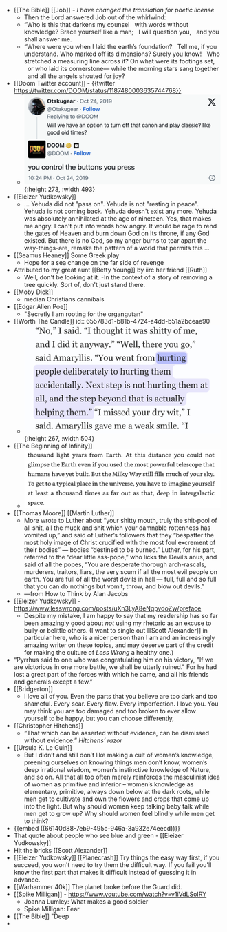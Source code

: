 - [[The Bible]] [[Job]] - _I have changed the translation for poetic license_
	- Then the Lord answered Job out of the whirlwind:
	- “Who is this that darkens my counsel
	    with words without knowledge?
	  Brace yourself like a man;
	    I will question you,
	    and you shall answer me.
	- “Where were you when I laid the earth’s foundation?
	    Tell me, if you understand.
	  Who marked off its dimensions? Surely you know!
	    Who stretched a measuring line across it?
	  On what were its footings set,
	    or who laid its cornerstone—
	  while the morning stars sang together
	    and all the angels shouted for joy?
- [[Doom Twitter account]] - {{twitter https://twitter.com/DOOM/status/1187480003635744768}}
	- ![image.png](../assets/image_1711721198527_0.png){:height 273, :width 493}
- [[Eleizer Yudkowsky]]
	- ... Yehuda did not "pass on". Yehuda is not "resting in peace". Yehuda is not coming back. Yehuda doesn't exist any more. Yehuda was absolutely annihilated at the age of nineteen. Yes, that makes me angry. I can't put into words how angry. It would be rage to rend the gates of Heaven and burn down God on Its throne, if any God existed. But there is no God, so my anger burns to tear apart the way-things-are, remake the pattern of a world that permits this ...
- [[Seamus Heaney]] Some Greek play
	- Hope for a sea change on the far side of revenge
- Attributed to my great aunt [[Betty Young]] by iirc her friend [[Ruth]]
	- Well, don't be looking at it.
	  -In the context of a story of removing a tree quickly. Sort of, don't just stand there.
- [[Moby Dick]]
	- median Christians cannibals
- [[Edgar Allen Poe]]
	- "Secretly I am rooting for the organgutan"
- [[Worth The Candle]]
  id:: 655783d1-b81b-4724-a4dd-b51a2bceae90
	- ![IMG_7659.jpeg](../assets/IMG_7659_1700233577177_0.jpeg){:height 267, :width 504}
- [[The Beginning of Infinity]]
	- ![image.png](../assets/image_1705403576381_0.png)
- [[Thomas Moore]] [[Martin Luther]]
	- More wrote to Luther about “your shitty mouth, truly the shit-pool of all shit, all the muck and shit which your damnable rottenness has vomited up,” and said of Luther’s followers that they “bespatter the most holy image of Christ crucified with the most foul excrement of their bodies” — bodies “destined to be burned.” Luther, for his part, referred to the “dear little ass-pope,” who licks the Devil’s anus, and said of all the popes, “You are desperate thorough arch-rascals, murderers, traitors, liars, the very scum if all the most evil people on earth. You are full of all the worst devils in hell — full, full and so full that you can do nothings but vomit, throw, and blow out devils.”
	- —from How to Think by Alan Jacobs
- [[Eleizer Yudkowsky]] - https://www.lesswrong.com/posts/uXn3LyA8eNqpvdoZw/preface
	- Despite my mistake, I am happy to say that my readership has so far been amazingly good about *not* using my rhetoric as an excuse to bully or belittle others. (I want to single out [[Scott Alexander]] in particular here, who is a nicer person than I am and an increasingly amazing writer on these topics, and may deserve part of the credit for making the culture of *Less Wrong* a healthy one.)
- “Pyrrhus said to one who was congratulating him on his victory, "If we are victorious in one more battle, we shall be utterly ruined." For he had lost a great part of the forces with which he came, and all his friends and generals except a few.”
- [[Bridgerton]]
	- I love all of you. Even the parts that you believe are too dark and too shameful. Every scar. Every flaw. Every imperfection. I love you. You may think you are too damaged and too broken to ever allow yourself to be happy, but you can choose differently,
- [[Christopher Hitchens]]
	- “That which can be asserted without evidence, can be dismissed without evidence.” *Hitchens’ razor*
- [[Ursula K. Le Guin]]
	- But I didn’t and still don’t like making a cult of women’s knowledge, preening ourselves on knowing things men don’t know, women’s deep irrational wisdom, women’s instinctive knowledge of Nature, and so on. All that all too often merely reinforces the masculinist idea of women as primitive and inferior – women’s knowledge as elementary, primitive, always down below at the dark roots, while men get to cultivate and own the flowers and crops that come up into the light. But why should women keep talking baby talk while men get to grow up? Why should women feel blindly while men get to think?
- {{embed ((66140d88-7eb9-495c-946a-3a932e74eecd))}}
- That quote about people who see blue and green - [[Eleizer Yudkowsky]]
- Hit the bricks [[Scott Alexander]]
- [[Eleizer Yudkowsky]] [[Planecrash]] Try things the easy way first, if you succeed, you won't need to try them the difficult way. If you fail you'll know the first part that makes it difficult instead of guessing it in advance.
- [[Warhammer 40k]] The planet broke before the Guard did.
- [[Spike Milligan]] - https://www.youtube.com/watch?v=v1iVdLSoIRY
	- Joanna Lumley: What makes a good soldier
	- Spike Milligan: Fear
- [[The Bible]] "Deep
-